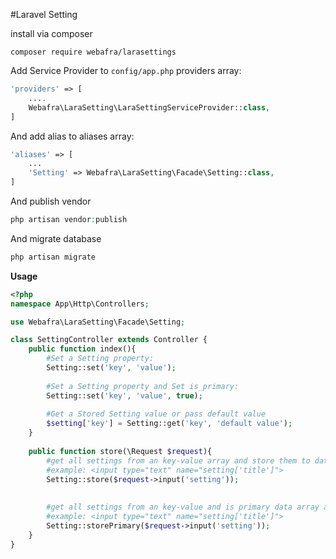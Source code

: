 #Laravel Setting

install via composer

`composer require webafra/larasettings`

Add Service Provider to `config/app.php` providers array:
```php
'providers' => [
    ....
    Webafra\LaraSetting\LaraSettingServiceProvider::class,
]
```

And add alias to aliases array:
```php
'aliases' => [
    ...
    'Setting' => Webafra\LaraSetting\Facade\Setting::class,
]
```

And publish vendor

```php
php artisan vendor:publish
```

And migrate database

```php
php artisan migrate
```

**Usage**
```php
<?php
namespace App\Http\Controllers;

use Webafra\LaraSetting\Facade\Setting;

class SettingController extends Controller {
    public function index(){
        #Set a Setting property:
        Setting::set('key', 'value');
        
        #Set a Setting property and Set is_primary:
        Setting::set('key', 'value', true);
        
        #Get a Stored Setting value or pass default value
        $setting['key'] = Setting::get('key', 'default value');
    }
    
    public function store(\Request $request){
        #get all settings from an key-value array and store them to database
        #example: <input type="text" name="setting['title']">
        Setting::store($request->input('setting'));
        
        
        #get all settings from an key-value and is primary data array and store them to database
        #example: <input type="text" name="setting['title']">
        Setting::storePrimary($request->input('setting'));
    }
}
```
